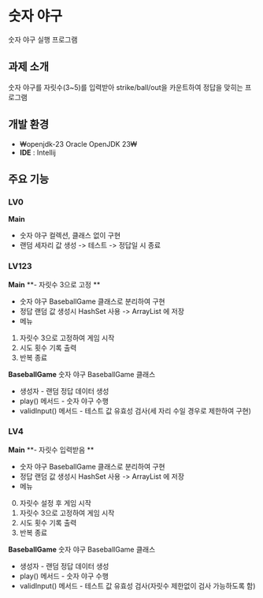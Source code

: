 # 숫자 야구   
숫자 야구 실행 프로그램   

## 과제 소개
숫자 야구를 자릿수(3~5)를 입력받아 strike/ball/out을 카운트하여 정답을 맞히는 프로그램   

## 개발 환경
- ₩openjdk-23 Oracle OpenJDK 23₩   
- **IDE** : Intellij   

## 주요 기능

### LV0
**Main**
- 숫자 야구 컬렉션, 클래스 없이 구현   
- 랜덤 세자리 값 생성 -> 테스트 -> 정답일 시 종료   

### LV123
**Main**
**- 자릿수 3으로 고정   **  
- 숫자 야구 BaseballGame 클래스로 분리하여 구현   
- 정답 랜덤 값 생성시 HashSet 사용 -> ArrayList 에 저장   
- 메뉴
1. 자릿수 3으로 고정하여 게임 시작   
2. 시도 횟수 기록 출력   
3. 반복 종료   

**BaseballGame**
숫자 야구 BaseballGame 클래스   
- 생성자 - 랜덤 정답 데이터 생성   
- play() 메서드 - 숫자 야구 수행   
- validInput() 메서드 - 테스트 값 유효성 검사(세 자리 수일 경우로 제한하여 구현)   

### LV4
**Main**
**- 자릿수 입력받음   **
- 숫자 야구 BaseballGame 클래스로 분리하여 구현
- 정답 랜덤 값 생성시 HashSet 사용 -> ArrayList 에 저장
- 메뉴
0. 자릿수 설정 후 게임 시작   
1. 자릿수 3으로 고정하여 게임 시작   
2. 시도 횟수 기록 출력   
3. 반복 종료

**BaseballGame**
숫자 야구 BaseballGame 클래스   
- 생성자 - 랜덤 정답 데이터 생성   
- play() 메서드 - 숫자 야구 수행   
- validInput() 메서드 - 테스트 값 유효성 검사(자릿수 제한없이 검사 가능하도록 함)   


